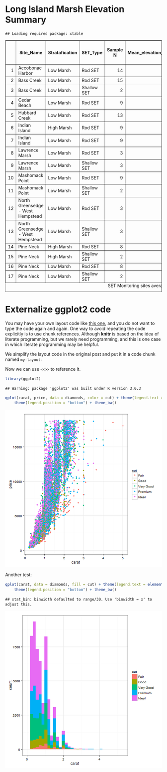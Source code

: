 Long Island Marsh Elevation Summary
========================================================






```
## Loading required package: xtable
```

<!-- html table generated in R 3.0.2 by xtable 1.7-3 package -->
<!-- Wed May 14 16:52:05 2014 -->
<TABLE border=1>
<CAPTION ALIGN="bottom"> SET Monitoring sites average elevation change (mm/year +/- SE) </CAPTION>
<TR> <TH>  </TH> <TH> Site_Name </TH> <TH> Stratafication </TH> <TH> SET_Type </TH> <TH> Sample N </TH> <TH> Mean_elevation_change </TH> <TH> SE_ofmeanrate </TH> <TH> Mean_Accretion_Rate </TH> <TH> SE of mean Accrretion mm/yr </TH> <TH> SubSurface_change </TH>  </TR>
  <TR> <TD align="right"> 1 </TD> <TD> Accobonac Harbor </TD> <TD> Low Marsh </TD> <TD> Rod SET </TD> <TD align="right"> 14 </TD> <TD align="right"> 3.1 </TD> <TD align="right"> 0.3 </TD> <TD align="right"> 2.6 </TD> <TD align="right"> 0.3 </TD> <TD align="right"> 0.6 </TD> </TR>
  <TR> <TD align="right"> 2 </TD> <TD> Bass Creek </TD> <TD> Low Marsh </TD> <TD> Rod SET </TD> <TD align="right"> 15 </TD> <TD align="right"> 4.8 </TD> <TD align="right"> 0.2 </TD> <TD align="right"> 5.3 </TD> <TD align="right"> 0.3 </TD> <TD align="right"> -0.5 </TD> </TR>
  <TR> <TD align="right"> 3 </TD> <TD> Bass Creek </TD> <TD> Low Marsh </TD> <TD> Shallow SET </TD> <TD align="right">  2 </TD> <TD align="right">  </TD> <TD align="right">  </TD> <TD align="right"> 5.3 </TD> <TD align="right"> 0.3 </TD> <TD align="right">  </TD> </TR>
  <TR> <TD align="right"> 4 </TD> <TD> Cedar Beach </TD> <TD> Low Marsh </TD> <TD> Rod SET </TD> <TD align="right">  9 </TD> <TD align="right"> 3.8 </TD> <TD align="right"> 1.7 </TD> <TD align="right"> 8.8 </TD> <TD align="right"> 0.9 </TD> <TD align="right"> -5.0 </TD> </TR>
  <TR> <TD align="right"> 5 </TD> <TD> Hubbard Creek </TD> <TD> Low Marsh </TD> <TD> Rod SET </TD> <TD align="right"> 13 </TD> <TD align="right"> 3.2 </TD> <TD align="right"> 0.4 </TD> <TD align="right"> 3.9 </TD> <TD align="right"> 0.8 </TD> <TD align="right"> -0.7 </TD> </TR>
  <TR> <TD align="right"> 6 </TD> <TD> Indian Island </TD> <TD> High Marsh </TD> <TD> Rod SET </TD> <TD align="right">  9 </TD> <TD align="right"> 2.6 </TD> <TD align="right"> 0.2 </TD> <TD align="right"> 2.6 </TD> <TD align="right"> 0.7 </TD> <TD align="right"> -0.0 </TD> </TR>
  <TR> <TD align="right"> 7 </TD> <TD> Indian Island </TD> <TD> Low Marsh </TD> <TD> Rod SET </TD> <TD align="right">  9 </TD> <TD align="right"> 3.7 </TD> <TD align="right"> 0.1 </TD> <TD align="right"> 5.0 </TD> <TD align="right"> 0.1 </TD> <TD align="right"> -1.4 </TD> </TR>
  <TR> <TD align="right"> 8 </TD> <TD> Lawrence Marsh </TD> <TD> Low Marsh </TD> <TD> Rod SET </TD> <TD align="right">  3 </TD> <TD align="right"> -0.8 </TD> <TD align="right"> 0.5 </TD> <TD align="right"> 2.6 </TD> <TD align="right"> 1.4 </TD> <TD align="right"> -3.4 </TD> </TR>
  <TR> <TD align="right"> 9 </TD> <TD> Lawrence Marsh </TD> <TD> Low Marsh </TD> <TD> Shallow SET </TD> <TD align="right">  3 </TD> <TD align="right"> 0.9 </TD> <TD align="right"> 1.3 </TD> <TD align="right"> 2.6 </TD> <TD align="right"> 1.4 </TD> <TD align="right"> -1.6 </TD> </TR>
  <TR> <TD align="right"> 10 </TD> <TD> Mashomack Point </TD> <TD> Low Marsh </TD> <TD> Rod SET </TD> <TD align="right">  9 </TD> <TD align="right"> 5.0 </TD> <TD align="right"> 0.5 </TD> <TD align="right"> 7.7 </TD> <TD align="right"> 0.3 </TD> <TD align="right"> -2.6 </TD> </TR>
  <TR> <TD align="right"> 11 </TD> <TD> Mashomack Point </TD> <TD> Low Marsh </TD> <TD> Shallow SET </TD> <TD align="right">  2 </TD> <TD align="right">  </TD> <TD align="right">  </TD> <TD align="right"> 7.7 </TD> <TD align="right"> 0.3 </TD> <TD align="right">  </TD> </TR>
  <TR> <TD align="right"> 12 </TD> <TD> North Greensedge - West Hempstead </TD> <TD> Low Marsh </TD> <TD> Rod SET </TD> <TD align="right">  3 </TD> <TD align="right"> 1.0 </TD> <TD align="right"> 1.3 </TD> <TD align="right"> 4.2 </TD> <TD align="right"> 0.4 </TD> <TD align="right"> -3.2 </TD> </TR>
  <TR> <TD align="right"> 13 </TD> <TD> North Greensedge - West Hempstead </TD> <TD> Low Marsh </TD> <TD> Shallow SET </TD> <TD align="right">  3 </TD> <TD align="right"> 3.2 </TD> <TD align="right"> 1.0 </TD> <TD align="right"> 4.2 </TD> <TD align="right"> 0.4 </TD> <TD align="right"> -1.0 </TD> </TR>
  <TR> <TD align="right"> 14 </TD> <TD> Pine Neck </TD> <TD> High Marsh </TD> <TD> Rod SET </TD> <TD align="right">  8 </TD> <TD align="right"> 4.7 </TD> <TD align="right"> 0.1 </TD> <TD align="right"> 4.1 </TD> <TD align="right"> 0.2 </TD> <TD align="right"> 0.7 </TD> </TR>
  <TR> <TD align="right"> 15 </TD> <TD> Pine Neck </TD> <TD> High Marsh </TD> <TD> Shallow SET </TD> <TD align="right">  2 </TD> <TD align="right">  </TD> <TD align="right">  </TD> <TD align="right"> 4.1 </TD> <TD align="right"> 0.2 </TD> <TD align="right">  </TD> </TR>
  <TR> <TD align="right"> 16 </TD> <TD> Pine Neck </TD> <TD> Low Marsh </TD> <TD> Rod SET </TD> <TD align="right">  8 </TD> <TD align="right"> 6.7 </TD> <TD align="right"> 0.7 </TD> <TD align="right"> 8.1 </TD> <TD align="right"> 0.4 </TD> <TD align="right"> -1.4 </TD> </TR>
  <TR> <TD align="right"> 17 </TD> <TD> Pine Neck </TD> <TD> Low Marsh </TD> <TD> Shallow SET </TD> <TD align="right">  2 </TD> <TD align="right">  </TD> <TD align="right">  </TD> <TD align="right"> 8.1 </TD> <TD align="right"> 0.4 </TD> <TD align="right">  </TD> </TR>
   </TABLE>


# Externalize ggplot2 code
 
You may have your own layout code like [this one](http://stackoverflow.com/q/14802183/559676), and you do not want to type the code again and again. One way to avoid repeating the code explicitly is to use chunk references. Although **knitr** is based on the idea of literate programming, but we rarely need programming, and this is one case in which literate programming may be helpful.

We simplify the layout code in the original post and put it in a code chunk named `my-layout`:


Now we can use `<<>>` to reference it.


```r
library(ggplot2)
```

```
## Warning: package 'ggplot2' was built under R version 3.0.3
```

```r
qplot(carat, price, data = diamonds, color = cut) + theme(legend.text = element_text(size = 12)) + 
    theme(legend.position = "bottom") + theme_bw()
```

![plot of chunk test-a](figure/test-a.png) 


Another test:


```r
qplot(carat, data = diamonds, fill = cut) + theme(legend.text = element_text(size = 12)) + 
    theme(legend.position = "bottom") + theme_bw()
```

```
## stat_bin: binwidth defaulted to range/30. Use 'binwidth = x' to adjust this.
```

![plot of chunk test-b](figure/test-b.png) 

